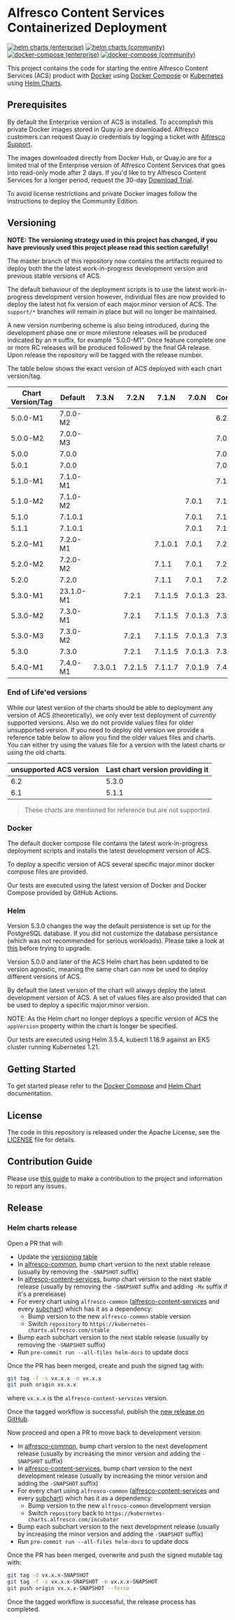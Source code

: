 # Alfresco Content Services Containerized Deployment

[![helm charts (enterprise)](https://github.com/Alfresco/acs-deployment/actions/workflows/helm-enterprise.yml/badge.svg)](https://github.com/Alfresco/acs-deployment/actions/workflows/helm-enterprise.yml)
[![helm charts (community)](https://github.com/Alfresco/acs-deployment/actions/workflows/helm-community.yml/badge.svg)](https://github.com/Alfresco/acs-deployment/actions/workflows/helm-community.yml)
[![docker-compose (enterprise)](https://github.com/Alfresco/acs-deployment/actions/workflows/docker-compose-enterprise.yml/badge.svg)](https://github.com/Alfresco/acs-deployment/actions/workflows/docker-compose-enterprise.yml)
[![docker-compose (community)](https://github.com/Alfresco/acs-deployment/actions/workflows/docker-compose-community.yml/badge.svg)](https://github.com/Alfresco/acs-deployment/actions/workflows/docker-compose-community.yml)

This project contains the code for starting the entire Alfresco Content Services (ACS) product with [Docker](https://docs.docker.com/get-started) using [Docker Compose](https://docs.docker.com/compose) or [Kubernetes](https://kubernetes.io) using [Helm Charts](https://helm.sh).

## Prerequisites

By default the Enterprise version of ACS is installed. To accomplish this private Docker images stored in Quay.io are downloaded. Alfresco customers can request Quay.io credentials by logging a ticket with [Alfresco Support](https://support.alfresco.com/).

The images downloaded directly from Docker Hub, or Quay.io are for a limited trial of the Enterprise version of Alfresco Content Services that goes into read-only mode after 2 days. If you'd like to try Alfresco Content Services for a longer period, request the 30-day [Download Trial](https://www.alfresco.com/platform/content-services-ecm/trial/download).

To avoid license restrictions and private Docker images follow the instructions to deploy the Community Edition.

## Versioning

**NOTE:** **The versioning strategy used in this project has changed, if you have previously used this project please read this section carefully!**

The master branch of this repository now contains the artifacts required to deploy both the the latest work-in-progress development version and previous stable versions of ACS.

The default behaviour of the deployment scripts is to use the latest work-in-progress development version however, individual files are now provided to deploy the latest hot fix version of each major.minor version of ACS. The `support/*` branches will remain in place but will no longer be maintained.

A new version numbering scheme is also being introduced, during the development phase one or more milestone releases will be produced indicated by an `M` suffix, for example "5.0.0-M1". Once feature complete one or more RC releases will be produced followed by the final GA release. Upon release the repository will be tagged with the release number.

The table below shows the exact version of ACS deployed with each chart version/tag.

| Chart Version/Tag | Default   | 7.3.N   | 7.2.N   | 7.1.N   | 7.0.N   | Community |
| ----------------- | --------- | ------- | ------- | ------- | ------- | --------- |
| 5.0.0-M1          | 7.0.0-M2  |         |         |         |         | 6.2.1-A8  |
| 5.0.0-M2          | 7.0.0-M3  |         |         |         |         | 7.0.0     |
| 5.0.0             | 7.0.0     |         |         |         |         | 7.0.0     |
| 5.0.1             | 7.0.0     |         |         |         |         | 7.0.0     |
| 5.1.0-M1          | 7.1.0-M1  |         |         |         |         | 7.1.0-M1  |
| 5.1.0-M2          | 7.1.0-M2  |         |         |         | 7.0.1   | 7.1.0-M2  |
| 5.1.0             | 7.1.0.1   |         |         |         | 7.0.1   | 7.1.0     |
| 5.1.1             | 7.1.0.1   |         |         |         | 7.0.1   | 7.1.0     |
| 5.2.0-M1          | 7.2.0-M1  |         |         | 7.1.0.1 | 7.0.1   | 7.2.0-M1  |
| 5.2.0-M2          | 7.2.0-M2  |         |         | 7.1.1   | 7.0.1   | 7.2.0-M2  |
| 5.2.0             | 7.2.0     |         |         | 7.1.1   | 7.0.1   | 7.2.0     |
| 5.3.0-M1          | 23.1.0-M1 |         | 7.2.1   | 7.1.1.5 | 7.0.1.3 | 23.1.0-M1 |
| 5.3.0-M2          | 7.3.0-M1  |         | 7.2.1   | 7.1.1.5 | 7.0.1.3 | 7.3.0-M2  |
| 5.3.0-M3          | 7.3.0-M2  |         | 7.2.1   | 7.1.1.5 | 7.0.1.3 | 7.3.0-M2  |
| 5.3.0             | 7.3.0     |         | 7.2.1   | 7.1.1.5 | 7.0.1.3 | 7.3.0     |
| 5.4.0-M1          | 7.4.0-M1  | 7.3.0.1 | 7.2.1.5 | 7.1.1.7 | 7.0.1.9 | 7.4.0-M1  |

### End of Life'ed versions

While our latest version of the charts should be able to deployment any version of ACS (theoretically), we only ever test deployment of _currently_ supported versions. Also we do not provide values files for older unsupported version. If you need to deploy old version we provide a reference table below to allow you find the older values files and charts. You can either try using the values file for a version with the latest charts or using the old charts.

| unsupported ACS version | Last chart version providing it |
| ---------------------- | ------------------------------- |
| 6.2                    | 5.3.0                           |
| 6.1                    | 5.1.1                           |

> These charts are mentioned for reference but are not supported.

### Docker

The default docker compose file contains the latest work-in-progress deployment scripts and installs the latest development version of ACS.

To deploy a specific version of ACS several specific major.minor docker compose files are provided.

Our tests are executed using the latest version of Docker and Docker Compose provided by GitHub Actions.

### Helm

Version 5.3.0 changes the way the default persistence is set up for the
PostgreSQL database. If you did not customize the database persistance (which
was not recommended for serious workloads). Please take a look at [this](./storage.md)
before trying to upgrade.

Version 5.0.0 and later of the ACS Helm chart has been updated to be version agnostic, meaning the same chart can now be used to deploy different versions of ACS.

By default the latest version of the chart will always deploy the latest development version of ACS. A set of values files are also provided that can be used to deploy a specific major.minor version.

NOTE: As the Helm chart no longer deploys a specific version of ACS the `appVersion` property within the chart is longer be specified.

Our tests are executed using Helm 3.5.4, kubectl 1.18.9 against an EKS cluster running Kubernetes 1.21.

## Getting Started

To get started please refer to the [Docker Compose](./docs/docker-compose) and [Helm Chart](./docs/helm) documentation.

## License

The code in this repository is released under the Apache License, see the [LICENSE](./LICENSE) file for details.

## Contribution Guide

Please use [this guide](CONTRIBUTING.md) to make a contribution to the project and information to report any issues.

## Release

### Helm charts release

Open a PR that will:

* Update the [versioning table](#versioning)
* In [alfresco-common](helm/alfresco-common/Chart.yaml), bump chart version to
  the next stable release (usually by removing the `-SNAPSHOT` suffix)
* In [alfresco-content-services](helm/alfresco-content-services/Chart.yaml),
  bump chart version to the next stable release (usually by removing the
  `-SNAPSHOT` suffix and adding `-Mx` suffix if it's a prerelease)
* For every chart using `alfresco-common`
  ([alfresco-content-services](helm/alfresco-content-services/Chart.yaml) and
  every [subchart](/helm/alfresco-content-services/charts/)) which has it as a dependency:
  * Bump version to the new `alfresco-common` stable version
  * Switch `repository` to `https://kubernetes-charts.alfresco.com/stable`
* Bump each subchart version to the next stable release (usually by removing the
  `-SNAPSHOT` suffix)
* Run `pre-commit run --all-files helm-docs` to update docs

Once the PR has been merged, create and push the signed tag with:

```sh
git tag -f -s vx.x.x -m vx.x.x
git push origin vx.x.x
```

where `vx.x.x` is the `alfresco-content-services` version.

Once the tagged workflow is successful, publish the [new release on
GitHub](https://github.com/Alfresco/acs-deployment/releases/new).

Now proceed and open a PR to move back to development version:

* In [alfresco-common](helm/alfresco-common/Chart.yaml), bump chart version to
  the next development release (usually by increasing the minor version and adding
  the `-SNAPSHOT` suffix)
* In [alfresco-content-services](helm/alfresco-content-services/Chart.yaml),
  bump chart version to the next development release (usually by increasing the
  minor version and adding the `-SNAPSHOT` suffix)
* For every chart using `alfresco-common`
  ([alfresco-content-services](helm/alfresco-content-services/Chart.yaml) and
  every [subchart](/helm/alfresco-content-services/charts/)) which has it as a dependency:
  * Bump version to the new `alfresco-common` development version
  * Switch `repository` back to `https://kubernetes-charts.alfresco.com/incubator`
* Bump each subchart version to the next development release (usually by
  increasing the minor version and adding the `-SNAPSHOT` suffix)
* Run `pre-commit run --all-files helm-docs` to update docs

Once the PR has been merged, overwrite and push the signed mutable tag with:

```sh
git tag -d vx.x.x-SNAPSHOT
git tag -f -s vx.x.x-SNAPSHOT -m vx.x.x-SNAPSHOT
git push origin vx.x.x-SNAPSHOT --force
```

Once the tagged workflow is successful, the release process has completed.
